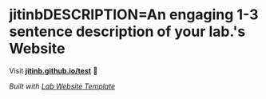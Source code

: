 
# jitinbDESCRIPTION=An engaging 1-3 sentence description of your lab.'s Website

Visit **[jitinb.github.io/test](https://jitinb.github.io/test)** 🚀

_Built with [Lab Website Template](https://greene-lab.gitbook.io/lab-website-template-docs)_
